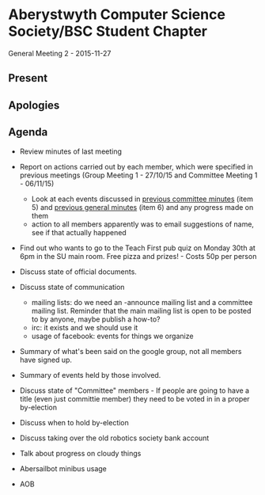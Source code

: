 Aberystwyth Computer Science Society/BSC Student Chapter
========================================================

General Meeting 2 - 2015-11-27

Present
-------

Apologies
---------

Agenda
------

- Review minutes of last meeting
- Report on actions carried out by each member, which were specified in
  previous meetings (Group Meeting 1 - 27/10/15 and Committee Meeting 1 - 06/11/15) 
  - Look at each events discussed in [previous committee minutes](https://github.com/abercompsoc/meetings/blob/master/committee/2015-11-06/minutes.md#item-5---events)
    (item 5) and [previous general minutes](https://github.com/abercompsoc/meetings/blob/master/general/2015-10-29/minutes.md#item-6---events) (item 6) and any progress made on them
  - action to all members apparently was to email suggestions of name, see if
    that actually happened

- Find out who wants to go to the Teach First pub quiz on Monday 30th at 6pm in the SU main room. Free pizza and prizes! - Costs 50p per person
- Discuss state of official documents.
- Discuss state of communication
  - mailing lists: do we need an -announce mailing list and a committee mailing list. Reminder that the main mailing list is open to be posted to by anyone, maybe publish a how-to?
  - irc: it exists and we should use it
  - usage of facebook: events for things we organize
- Summary of what's been said on the google group, not all members have signed up.
- Summary of events held by those involved.
- Discuss state of "Committee" members - If people are going to have a title (even just committie member) they need to be voted in in a proper by-election
- Discuss when to hold by-election
- Discuss taking over the old robotics society bank account
- Talk about progress on cloudy things
- Abersailbot minibus usage

- AOB
